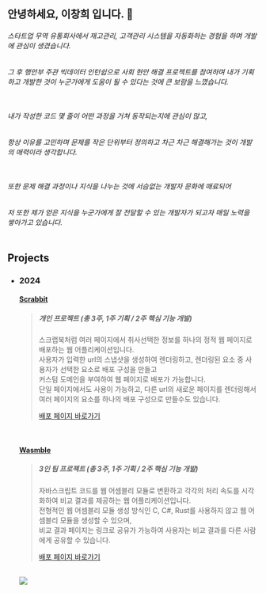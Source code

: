 ## 안녕하세요, 이창희 입니다. 👋


###### 스타트업 무역 유통회사에서 재고관리, 고객관리 시스템을 자동화하는 경험을 하며 개발에 관심이 생겼습니다. <br>
###### 그 후 행안부 주관 빅데이터 인턴쉽으로 사회 현안 해결 프로젝트를 참여하며 내가 기획하고 개발한 것이 누군가에게 도움이 될 수 있다는 것에 큰 보람을 느꼈습니다.  <br><br>
###### 내가 작성한 코드 몇 줄이 어떤 과정을 거쳐 동작되는지에 관심이 많고, <br>
###### 항상 이유를 고민하며 문제를 작은 단위부터 정의하고 차근 차근 해결해가는 것이 개발의 매력이라 생각합니다. <br><br>
###### 또한 문제 해결 과정이나 지식을 나누는 것에 서슴없는 개발자 문화에 매료되어 <br>
###### 저 또한 제가 얻은 지식을 누군가에게 잘 전달할 수 있는 개발자가 되고자 매일 노력을 쌓아가고 있습니다.<br><br>

## Projects
- ### 2024
  #### [Scrabbit](https://github.com/heestolee/scrabbit)
  > ##### 개인 프로젝트 (총 3주, 1주 기획 / 2주 핵심 기능 개발)
  >
  > 스크랩북처럼 여러 페이지에서 취사선택한 정보를 하나의 정적 웹 페이지로 배포하는 웹 어플리케이션입니다.<br>
  > 사용자가 입력한 url의 스냅샷을 생성하여 렌더링하고, 렌더링된 요소 중 사용자가 선택한 요소로 배포 구성을 만들고<br> 커스텀 도메인을 부여하여 웹 페이지로 배포가 가능합니다.<br>
  > 단일 페이지에서도 사용이 가능하고, 다른 url의 새로운 페이지를 렌더링해서 여러 페이지의 요소를 하나의 배포 구성으로 만들수도 있습니다.
  >
  > [배포 페이지 바로가기](https://www.scrabbit.site/)
  <br>
  
  #### [Wasmble](https://github.com/WA-SUP/WASMble/tree/feature/readme-1)
  > ##### 3인 팀 프로젝트 (총 3주, 1주 기획 / 2주 핵심 기능 개발)
  >
  > 자바스크립트 코드를 웹 어셈블리 모듈로 변환하고 각각의 처리 속도를 시각화하여 비교 결과를 제공하는 웹 어플리케이션입니다. <br>
  > 전형적인 웹 어셈블리 모듈 생성 방식인 C, C#, Rust를 사용하지 않고 웹 어셈블리 모듈을 생성할 수 있으며,<br>비교 결과 페이지는 링크로 공유가 가능하여 사용자는 비교 결과를 다른 사람에게 공유할 수 있습니다.<br>
  >
  > [배포 페이지 바로가기](https://www.wasmble.site/)
  <br>
  <a href="mailto:leechanghee.dev@gmail.com"><img src="https://img.shields.io/badge/Gmail-d14836?style=flat-square&logo=Gmail&logoColor=white&link=ies041196@gmail.com"/></a> <br>
